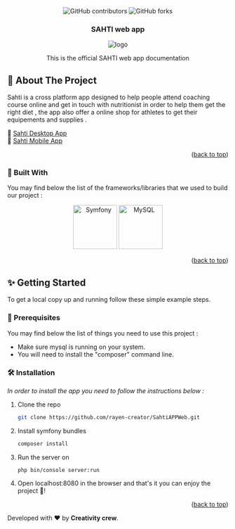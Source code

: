 <div id="top" align="center">
 

  
 <img alt="GitHub contributors" src="https://img.shields.io/github/contributors/rayen-creator/SahtiAPPWeb">
<img alt="GitHub forks" src="https://img.shields.io/github/forks/rayen-creator/SahtiAPPWeb">
 
<h3 align="center">SAHTI web app</h3>
<img alt="logo" src="https://github.com/rayen-creator/SahtiAPPWeb/blob/main/SAHTI_without_bg.png" />
  
  <p align="center">
This is the official SAHTI web app documentation <br/>
  </p>

 </div>


## 📃 About The Project
Sahti is a cross platform app designed to help people attend coaching course online and get in touch with nutritionist in order to help them get the right diet , the app also offer a online shop for athletes to get their equipements and supplies .

:flashlight: [Sahti Desktop App](https://github.com/rayen-creator/SahtiAppDektop) <br/>
:flashlight: [Sahti Mobile App](https://github.com/rayen-creator/SahtiAPPMobile)


<p align="right">(<a href="#top">back to top</a>)</p>

### 🚀 Built With

 You may find below the list of the frameworks/libraries that we used to build our project :
<br/>




  <div align="center">
<a href="https://symfony.com/" title="Symfony"><img src="https://github.com/get-icon/geticon/raw/master/icons/symfony.svg" alt="Symfony" width="100px" height="100px"></a>
<a href="https://dev.mysql.com/" title="MySQL"><img src="https://github.com/get-icon/geticon/raw/master/icons/mysql.svg" alt="MySQL" width="100px" height="100px"></a>

  </div>
  
<p align="right">(<a href="#top">back to top</a>)</p>



<!-- GETTING STARTED -->
## ✨ Getting Started
To get a local copy up and running follow these simple example steps.

### 🚧 Prerequisites

You may find below the list of things you need to use this project :
* Make sure mysql is running on your system.
* You will need to install the "composer" command line.

### 🛠 Installation

_In order to install the app you need to follow the instructions below :_

1. Clone the repo
   ```sh
   git clone https://github.com/rayen-creator/SahtiAPPWeb.git
   ```
2. Install symfony bundles  
   ```sh
   composer install
   ```
   
3. Run the server on 
   ```sh
   php bin/console server:run
   ```
4. Open localhost:8080 in the browser and that's it you can enjoy the project 🎉!
 

<p align="right">(<a href="#top">back to top</a>)</p>



<!-- MARKDOWN LINKS & IMAGES -->
<!-- https://www.markdownguide.org/basic-syntax/#reference-style-links -->

Developed with :heart: by **Creativity crew**.
